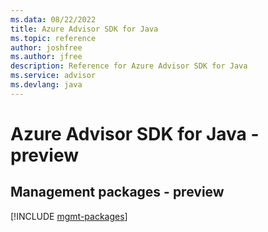 ```yaml
---
ms.data: 08/22/2022
title: Azure Advisor SDK for Java
ms.topic: reference
author: joshfree
ms.author: jfree
description: Reference for Azure Advisor SDK for Java
ms.service: advisor
ms.devlang: java
---
```

# Azure Advisor SDK for Java - preview

## Management packages - preview
[!INCLUDE [mgmt-packages](advisor-mgmt-index.md)]